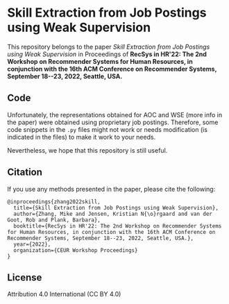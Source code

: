 # Skill Extraction from Job Postings using Weak Supervision

This repository belongs to the paper _Skill Extraction from Job Postings using Weak Supervision_ 
in Proceedings of **RecSys in HR'22: The 2nd Workshop on Recommender Systems for Human Resources, in conjunction with 
the 16th ACM Conference on Recommender Systems, September 18--23, 2022, Seattle, USA.**

## Code

Unfortunately, the representations obtained for AOC and WSE (more info in the paper) were obtained using proprietary 
job postings. Therefore, some code snippets in the `.py` files might not work or needs modification (is indicated in 
the files) to make it work to your needs.

Nevertheless, we hope that this repository is still useful.

## Citation

If you use any methods presented in the paper, please cite the following:

```
@inproceedings{zhang2022skill,
  title={Skill Extraction from Job Postings using Weak Supervision},
  author={Zhang, Mike and Jensen, Kristian N{\o}rgaard and van der Goot, Rob and Plank, Barbara},
  booktitle={RecSys in HR'22: The 2nd Workshop on Recommender Systems for Human Resources, in conjunction with the 16th ACM Conference on Recommender Systems, September 18--23, 2022, Seattle, USA.},
  year={2022},
  organization={CEUR Workshop Proceedings}
}
```

## License

Attribution 4.0 International (CC BY 4.0)

